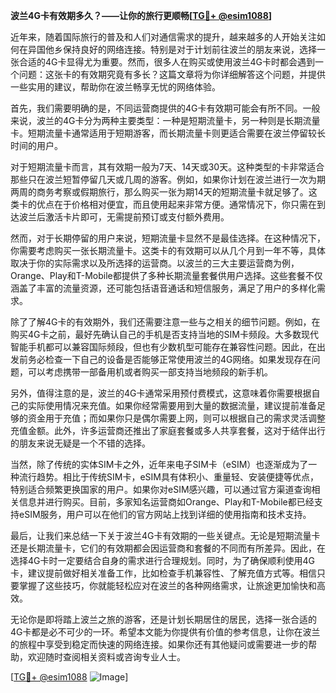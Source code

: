 **波兰4G卡有效期多久？——让你的旅行更顺畅[[TG💪+ @esim1088](https://t.me/s/esim1088)]**

近年来，随着国际旅行的普及和人们对通信需求的提升，越来越多的人开始关注如何在异国他乡保持良好的网络连接。特别是对于计划前往波兰的朋友来说，选择一张合适的4G卡显得尤为重要。然而，很多人在购买或使用波兰4G卡时都会遇到一个问题：这张卡的有效期究竟有多长？这篇文章将为你详细解答这个问题，并提供一些实用的建议，帮助你在波兰畅享无忧的网络体验。

首先，我们需要明确的是，不同运营商提供的4G卡有效期可能会有所不同。一般来说，波兰的4G卡分为两种主要类型：一种是短期流量卡，另一种则是长期流量卡。短期流量卡通常适用于短期游客，而长期流量卡则更适合需要在波兰停留较长时间的用户。

对于短期流量卡而言，其有效期一般为7天、14天或30天。这种类型的卡非常适合那些只在波兰短暂停留几天或几周的游客。例如，如果你计划在波兰进行一次为期两周的商务考察或假期旅行，那么购买一张为期14天的短期流量卡就足够了。这类卡的优点在于价格相对便宜，而且使用起来非常方便。通常情况下，你只需在到达波兰后激活卡片即可，无需提前预订或支付额外费用。

然而，对于长期停留的用户来说，短期流量卡显然不是最佳选择。在这种情况下，你需要考虑购买一张长期流量卡。这类卡的有效期可以从几个月到一年不等，具体取决于你的实际需求以及所选择的运营商。以波兰的三大主要运营商为例，Orange、Play和T-Mobile都提供了多种长期流量套餐供用户选择。这些套餐不仅涵盖了丰富的流量资源，还可能包括语音通话和短信服务，满足了用户的多样化需求。

除了了解4G卡的有效期外，我们还需要注意一些与之相关的细节问题。例如，在购买4G卡之前，最好先确认自己的手机是否支持当地的SIM卡频段。大多数现代智能手机都可以兼容国际频段，但也有少数机型可能存在兼容性问题。因此，在出发前务必检查一下自己的设备是否能够正常使用波兰的4G网络。如果发现存在问题，可以考虑携带一部备用机或者购买一部支持当地频段的新手机。

另外，值得注意的是，波兰的4G卡通常采用预付费模式，这意味着你需要根据自己的实际使用情况来充值。如果你经常需要用到大量的数据流量，建议提前准备足够的资金用于充值；而如果你只是偶尔需要上网，则可以根据自己的需求灵活调整充值金额。此外，许多运营商还推出了家庭套餐或多人共享套餐，这对于结伴出行的朋友来说无疑是一个不错的选择。

当然，除了传统的实体SIM卡之外，近年来电子SIM卡（eSIM）也逐渐成为了一种流行趋势。相比于传统SIM卡，eSIM具有体积小、重量轻、安装便捷等优点，特别适合频繁更换国家的用户。如果你对eSIM感兴趣，可以通过官方渠道查询相关信息并进行购买。目前，多家知名运营商如Orange、Play和T-Mobile都已经支持eSIM服务，用户可以在他们的官方网站上找到详细的使用指南和技术支持。

最后，让我们来总结一下关于波兰4G卡有效期的一些关键点。无论是短期流量卡还是长期流量卡，它们的有效期都会因运营商和套餐的不同而有所差异。因此，在选择4G卡时一定要结合自身的需求进行合理规划。同时，为了确保顺利使用4G卡，建议提前做好相关准备工作，比如检查手机兼容性、了解充值方式等。相信只要掌握了这些技巧，你就能轻松应对在波兰的各种网络需求，让旅途更加愉快和高效。

无论你是即将踏上波兰之旅的游客，还是计划长期居住的居民，选择一张合适的4G卡都是必不可少的一环。希望本文能为你提供有价值的参考信息，让你在波兰的旅程中享受到稳定而快速的网络连接。如果你还有其他疑问或需要进一步的帮助，欢迎随时查阅相关资料或咨询专业人士。

[[TG💪+ @esim1088](https://t.me/s/esim1088) ![Image](https://i.postimg.cc/4NQfJmqS/Snipaste-2025-05-13-00-14-12.png)]
